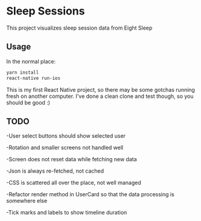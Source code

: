 # Sleep Sessions

This project visualizes sleep session data from Eight Sleep


## Usage
In the normal place:
```bash
yarn install
react-native run-ios
```
This is my first React Native project, so there may be some gotchas running fresh on another computer. I've done a clean clone and test though, so you should be good :)

## TODO

-User select buttons should show selected user

-Rotation and smaller screens not handled well

-Screen does not reset data while fetching new data

-Json is always re-fetched, not cached

-CSS is scattered all over the place, not well managed

-Refactor render method in UserCard so that the data processing is somewhere else

-Tick marks and labels to show timeline duration
